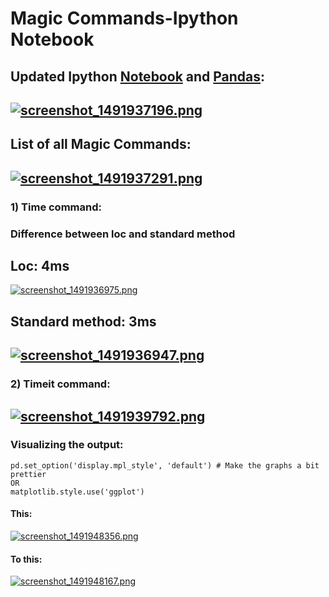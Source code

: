 # Magic Commands-Ipython Notebook
## Updated Ipython [Notebook](http://jupyter-notebook.readthedocs.io/en/latest/changelog.html) and [Pandas](http://pandas.pydata.org/pandas-docs/stable/whatsnew.html):
[![screenshot_1491937196.png](https://s19.postimg.org/rgx0e9ohf/screenshot_1491937196.png)](https://postimg.org/image/6ws6fs8q7/)
----
## List of all Magic Commands:
[![screenshot_1491937291.png](https://s19.postimg.org/lu0ngslyr/screenshot_1491937291.png)](https://postimg.org/image/gvd529i5r/)
----
### 1) Time command:
### Difference between loc and standard method

## Loc: 4ms
[![screenshot_1491936975.png](https://s19.postimg.org/fqj2wvvoz/screenshot_1491936975.png)](https://postimg.org/image/65zga06cv/)

## Standard method: 3ms
[![screenshot_1491936947.png](https://s19.postimg.org/u8ga4vn03/screenshot_1491936947.png)](https://postimg.org/image/red4rfktr/)
-----
### 2) Timeit command:
[![screenshot_1491939792.png](https://s19.postimg.org/wuvslte7n/screenshot_1491939792.png)](https://postimg.org/image/458wp6a7j/)
----
### Visualizing the output:
~~~
pd.set_option('display.mpl_style', 'default') # Make the graphs a bit prettier
OR 
matplotlib.style.use('ggplot')
~~~
#### This:
[![screenshot_1491948356.png](https://s19.postimg.org/fk5dtsmk3/screenshot_1491948356.png)](https://postimg.org/image/zerffx1rj/)
#### To this:
[![screenshot_1491948167.png](https://s19.postimg.org/w6my2vfhv/screenshot_1491948167.png)](https://postimg.org/image/7dde27whb/)


